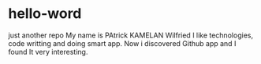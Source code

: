 # hello-word
just another repo
My name is PAtrick KAMELAN Wilfried 
I like technologies, code writting and doing smart app.
Now i discovered Github app and I found It very interesting.
